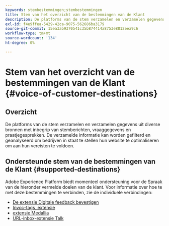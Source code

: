 ```yaml
---
keywords: stembestemmingen;stembestemmingen
title: Stem van het overzicht van de bestemmingen van de Klant
description: De platforms van de stem verzamelen en verzamelen gegevens uit diverse bronnen met inbegrip van stemberichten, vraaggegevens en praatjegesprekken. De verzamelde informatie kan worden gefilterd en geanalyseerd om bedrijven in staat te stellen hun website te optimaliseren om aan hun vereisten te voldoen.
exl-id: f4e9ffea-5429-42ca-9075-562686ba3179
source-git-commit: 15ea3ab9370541c35b874414a8753e8812eea9c6
workflow-type: tm+mt
source-wordcount: '134'
ht-degree: 0%

---
```


# Stem van het overzicht van de bestemmingen van de Klant {#voice-of-customer-destinations}

## Overzicht

De platforms van de stem verzamelen en verzamelen gegevens uit diverse bronnen met inbegrip van stemberichten, vraaggegevens en praatjegesprekken. De verzamelde informatie kan worden gefilterd en geanalyseerd om bedrijven in staat te stellen hun website te optimaliseren om aan hun vereisten te voldoen.

## Ondersteunde stem van de bestemmingen van de Klant {#supported-destinations}

Adobe Experience Platform biedt momenteel ondersteuning voor de Spraak van de hieronder vermelde doelen van de klant. Voor informatie over hoe te met deze bestemmingen te verbinden, zie de individuele verbindingen:

* [De extensie Digitale feedback bevestigen](confirmit-digital-feedback.md)
* [Invoc-tags, extensie](invoca.md)
* [extensie Medallia](medallia.md)
* [URL-inbox-extensie Talk](talkurl.md)
